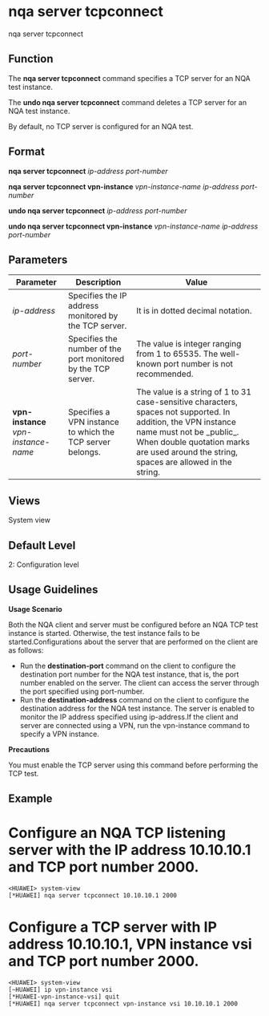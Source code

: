 nqa server tcpconnect
=====================

nqa server tcpconnect

Function
--------



The **nqa server tcpconnect** command specifies a TCP server for an NQA test instance.

The **undo nqa server tcpconnect** command deletes a TCP server for an NQA test instance.



By default, no TCP server is configured for an NQA test.


Format
------

**nqa server tcpconnect** *ip-address* *port-number*

**nqa server tcpconnect vpn-instance** *vpn-instance-name* *ip-address* *port-number*

**undo nqa server tcpconnect** *ip-address* *port-number*

**undo nqa server tcpconnect vpn-instance** *vpn-instance-name* *ip-address* *port-number*


Parameters
----------

| Parameter | Description | Value |
| --- | --- | --- |
| *ip-address* | Specifies the IP address monitored by the TCP server. | It is in dotted decimal notation. |
| *port-number* | Specifies the number of the port monitored by the TCP server. | The value is integer ranging from 1 to 65535. The well-known port number is not recommended. |
| **vpn-instance** *vpn-instance-name* | Specifies a VPN instance to which the TCP server belongs. | The value is a string of 1 to 31 case-sensitive characters, spaces not supported. In addition, the VPN instance name must not be \_public\_. When double quotation marks are used around the string, spaces are allowed in the string. |



Views
-----

System view


Default Level
-------------

2: Configuration level


Usage Guidelines
----------------

**Usage Scenario**

Both the NQA client and server must be configured before an NQA TCP test instance is started. Otherwise, the test instance fails to be started.Configurations about the server that are performed on the client are as follows:

* Run the **destination-port** command on the client to configure the destination port number for the NQA test instance, that is, the port number enabled on the server. The client can access the server through the port specified using port-number.
* Run the **destination-address** command on the client to configure the destination address for the NQA test instance. The server is enabled to monitor the IP address specified using ip-address.If the client and server are connected using a VPN, run the vpn-instance command to specify a VPN instance.

**Precautions**

You must enable the TCP server using this command before performing the TCP test.


Example
-------

# Configure an NQA TCP listening server with the IP address 10.10.10.1 and TCP port number 2000.
```
<HUAWEI> system-view
[*HUAWEI] nqa server tcpconnect 10.10.10.1 2000

```

# Configure a TCP server with IP address 10.10.10.1, VPN instance vsi and TCP port number 2000.
```
<HUAWEI> system-view
[~HUAWEI] ip vpn-instance vsi
[*HUAWEI-vpn-instance-vsi] quit
[*HUAWEI] nqa server tcpconnect vpn-instance vsi 10.10.10.1 2000

```